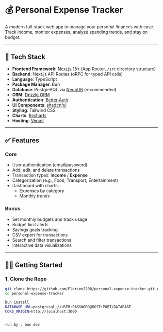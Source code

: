 # 💰 Personal Expense Tracker

A modern full-stack web app to manage your personal finances with ease. Track income, monitor expenses, analyze spending trends, and stay on budget.

---

## 🚀 Tech Stack

- **Frontend Framework**: [Next.js 15+](https://nextjs.org/) (App Router, `/src` directory structure)
- **Backend**: Next.js API Routes (oRPC for typed API calls)
- **Language**: TypeScript
- **Package Manager**: Bun 
- **Database**: PostgreSQL via [NeonDB](https://neon.tech/) (recommended)
- **ORM**: [Drizzle ORM](https://orm.drizzle.team/)
- **Authentication**: [Better Auth](https://github.com/hunghg255/better-auth)
- **UI Components**: [shadcn/ui](https://ui.shadcn.com/)
- **Styling**: Tailwind CSS
- **Charts**: [Recharts](https://recharts.org/)
- **Hosting**: [Vercel](https://vercel.com/)

---

## ✅ Features

### Core
- User authentication (email/password)
- Add, edit, and delete transactions
- Transaction types: **Income** / **Expense**
- Categorization (e.g., Food, Transport, Entertainment)
- Dashboard with charts:
  - Expenses by category
  - Monthly trends

### Bonus
- Set monthly budgets and track usage
- Budget limit alerts
- Savings goals tracking
- CSV export for transactions
- Search and filter transactions
- Interactive data visualizations

---

## 🧑‍💻 Getting Started

### 1. Clone the Repo

```bash
git clone https://github.com/Florien2208/personal-expense-tracker.git.git
cd personal-expense-tracker

bun install
DATABASE_URL=postgresql://USER:PASSWORD@HOST:PORT/DATABASE
CORS_ORIGIN=http://localhost:3000


run by : bun dev
